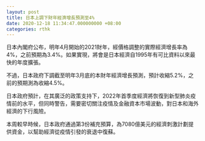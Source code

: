 ```yaml
---
layout: post
title: 日本上調下財年經濟增長預測至4%
date: 2020-12-18 11:34:47.000000000 +08:00
categories: rthk
---
```


日本內閣府公布，明年4月開始的2021財年，經價格調整的實際經濟增長率為4%，之前預期為3.4%。如果實現，將會是日本經濟自1995年有可比資料以來最快的年度擴張。

不過，日本政府下調截至明年3月底的本財年經濟增長預測，預計收縮5.2%，之前的預期測為收縮4.5%。

日本政府預計，在其廣泛的政策支持下，2022年首季度經濟將恢復到新型肺炎疫情前的水平，但同時警告，需要密切關注疫情及金融資本市場波動，對日本和海外經濟的下行風險。

本周較早時候，日本政府通過第3份補充預算，為7080億美元的經濟刺激計劃提供資金，以幫助經濟從疫情引發的衰退中復蘇。
